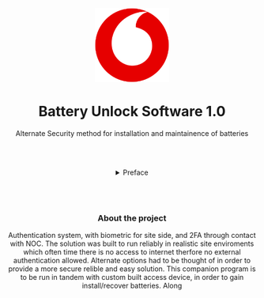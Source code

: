 <!--
Hey, thanks for using the awesome-readme-template template.  
If you have any enhancements, then fork this project and create a pull request 
or just open an issue with the label "enhancement".

Don't forget to give this project a star for additional support ;)
Maybe you can mention me or this repo in the acknowledgements too
-->
<div align="center">


  <img src="BatteryUnlockSoftware1.0/Vodacom icon.png" alt="logo" width="150" height="auto" />
  <h1>Battery Unlock Software 1.0</h1>
  
  <p>
    Alternate Security method for installation and maintainence of batteries 
  </p>
  
  <br><br>



  

<!-- About the Project -->

<details>
<summary>Preface</summary>
<ul>
Vodacom has noticed an increase in the number of battery theft and vandalism incidents on its base stations in certain parts of the country.
"Battery theft and vandalism at our base stations continues to be a huge challenge for the telco sector. Although incidents of battery theft and vandalism have been stable in some regions with no significant increase in the amount of incidents being experienced, in September alone our operations in KwaZulu-Natal, Mpumalanga and Northern Gauteng regions recorded the highest number of attempted thefts, each accounting for 40% or more of such incidents. These criminal activities cause disruptions to network services, resulting in frequent downtime for customers. The consequences go beyond the costs of repairing and restoring infrastructure. They have a significant impact on communities that depend on connectivity as a vital lifeline," says Johan van Graan, Chief Risk Officer at Vodacom Group.
</ul>
  </details>
<br><br><br>

<!-- Screenshots -->



<!-- TechStack -->
### About the project 

<p>
 Authentication system, with biometric for site side, and 2FA through contact with NOC. The solution was built to run reliably in realistic site enviroments which often time there is no access to internet therfore no external authentication allowed. Alternate options had to be thought of in order to provide a more secure relible and easy solution.
This companion program is to be run in tandem with custom built access device, in order to gain install/recover batteries. 
  Along 
</p>








